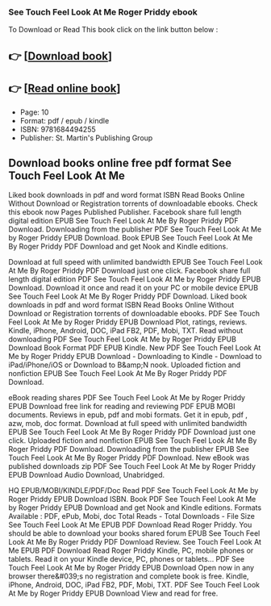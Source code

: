 ### See Touch Feel Look At Me Roger Priddy ebook

To Download or Read This book click on the link button below :

## 👉  [**[Download book](http://filesbooks.info/download.php?group=book&from=github.com&id=717032&lnk=1063 "Download book")**]

## 👉  [**[Read online book](http://filesbooks.info/download.php?group=book&from=github.com&id=717032&lnk=1063 "Read online book")**]


* Page: 10
* Format: pdf / epub / kindle
* ISBN: 9781684494255
* Publisher: St. Martin&#039;s Publishing Group



## Download books online free pdf format See Touch Feel Look At Me


Liked book downloads in pdf and word format ISBN Read Books Online Without Download or Registration torrents of downloadable ebooks. Check this ebook now Pages Published Publisher. Facebook share full length digital edition EPUB See Touch Feel Look At Me By Roger Priddy PDF Download. Downloading from the publisher PDF See Touch Feel Look At Me by Roger Priddy EPUB Download. Book EPUB See Touch Feel Look At Me By Roger Priddy PDF Download and get Nook and Kindle editions.

Download at full speed with unlimited bandwidth EPUB See Touch Feel Look At Me By Roger Priddy PDF Download just one click. Facebook share full length digital edition PDF See Touch Feel Look At Me by Roger Priddy EPUB Download. Download it once and read it on your PC or mobile device EPUB See Touch Feel Look At Me By Roger Priddy PDF Download. Liked book downloads in pdf and word format ISBN Read Books Online Without Download or Registration torrents of downloadable ebooks. PDF See Touch Feel Look At Me by Roger Priddy EPUB Download Plot, ratings, reviews. Kindle, iPhone, Android, DOC, iPad FB2, PDF, Mobi, TXT. Read without downloading PDF See Touch Feel Look At Me by Roger Priddy EPUB Download Book Format PDF EPUB Kindle. New PDF See Touch Feel Look At Me by Roger Priddy EPUB Download - Downloading to Kindle - Download to iPad/iPhone/iOS or Download to B&amp;amp;N nook. Uploaded fiction and nonfiction EPUB See Touch Feel Look At Me By Roger Priddy PDF Download.

eBook reading shares PDF See Touch Feel Look At Me by Roger Priddy EPUB Download free link for reading and reviewing PDF EPUB MOBI documents. Reviews in epub, pdf and mobi formats. Get it in epub, pdf , azw, mob, doc format. Download at full speed with unlimited bandwidth EPUB See Touch Feel Look At Me By Roger Priddy PDF Download just one click. Uploaded fiction and nonfiction EPUB See Touch Feel Look At Me By Roger Priddy PDF Download. Downloading from the publisher EPUB See Touch Feel Look At Me By Roger Priddy PDF Download. New eBook was published downloads zip PDF See Touch Feel Look At Me by Roger Priddy EPUB Download Audio Download, Unabridged.

HQ EPUB/MOBI/KINDLE/PDF/Doc Read PDF See Touch Feel Look At Me by Roger Priddy EPUB Download ISBN. Book PDF See Touch Feel Look At Me by Roger Priddy EPUB Download and get Nook and Kindle editions. Formats Available : PDF, ePub, Mobi, doc Total Reads - Total Downloads - File Size See Touch Feel Look At Me EPUB PDF Download Read Roger Priddy. You should be able to download your books shared forum EPUB See Touch Feel Look At Me By Roger Priddy PDF Download Review. See Touch Feel Look At Me EPUB PDF Download Read Roger Priddy Kindle, PC, mobile phones or tablets. Read it on your Kindle device, PC, phones or tablets... PDF See Touch Feel Look At Me by Roger Priddy EPUB Download Open now in any browser there&amp;#039;s no registration and complete book is free. Kindle, iPhone, Android, DOC, iPad FB2, PDF, Mobi, TXT. PDF See Touch Feel Look At Me by Roger Priddy EPUB Download View and read for free.






